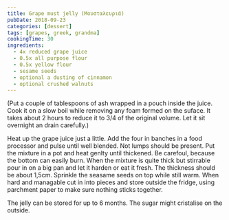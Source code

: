 ```yaml
---
title: Grape must jelly (Μουσταλευριά)
pubDate: 2018-09-23
categories: [dessert]
tags: [grapes, greek, grandma]
cookingTime: 30
ingredients:
  - 4x reduced grape juice
  - 0.5x all purpose flour
  - 0.5x yellow flour
  - sesame seeds
  - optional a dusting of cinnamon
  - optional crushed walnuts
---
```


(Put a couple of tablespoons of ash wrapped in a pouch inside the juice. Cook it on a slow boil while removing any foam formed on the suface. It takes about 2 hours to reduce it to 3/4 of the original volume. Let it sit overnight an drain carefully.)

Heat up the grape juice just a little.
Add the four in banches in a food processor and pulse until well blended. Not lumps should be present.
Put the mixture in a pot and heat genlty until thickened. Be carefoul, because the bottom can easily burn.
When the mixture is quite thick but stirrable pour in on a big pan and let it harden or eat it fresh. The thickness should be about 1,5cm.
Sprinkle the seasame seeds on top while still warm.
When hard and managable cut in into pieces and store outside the fridge, using parchment paper to make sure nothing sticks together.

The jelly can be stored for up to 6 months. The sugar might cristalise on the outside.
